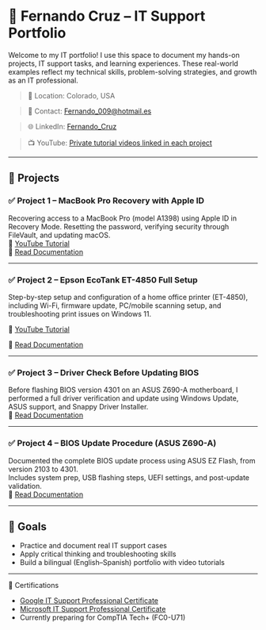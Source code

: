 # 🧰 Fernando Cruz – IT Support Portfolio

Welcome to my IT portfolio! I use this space to document my hands-on projects, IT support tasks, and learning experiences. These real-world examples reflect my technical skills, problem-solving strategies, and growth as an IT professional.

> 📍 Location: Colorado, USA

> 📧 Contact: Fernando_009@hotmail.es

> 🌐 LinkedIn: [Fernando_Cruz](https://www.linkedin.com/in/fernandocruz1994/)

> 📺 YouTube: [Private tutorial videos linked in each project](https://www.youtube.com/channel/UCkRUaw985lWdF6eW-tpoacQ)  

---

## 📂 Projects

### ✅ Project 1 – MacBook Pro Recovery with Apple ID
Recovering access to a MacBook Pro (model A1398) using Apple ID in Recovery Mode. Resetting the password, verifying security through FileVault, and updating macOS.  
🎥 [YouTube Tutorial](https://youtu.be/L26KKpZlqZk)  
📄 [Read Documentation](MacBook%20Pro%20Recovery%20Password.pdf)

---

### ✅ Project 2 – Epson EcoTank ET-4850 Full Setup
Step-by-step setup and configuration of a home office printer (ET-4850), 
including Wi-Fi, firmware update, PC/mobile scanning setup, and troubleshooting print issues on Windows 11.  

🎥 [YouTube Tutorial](https://youtu.be/RdSUc0KxS54)

📄 [Read Documentation](Epson%20ET-4850%20Setup.pdf)

---

### ✅ Project 3 – Driver Check Before Updating BIOS
Before flashing BIOS version 4301 on an ASUS Z690-A motherboard, I performed a full driver verification and update using Windows Update, ASUS support, and Snappy Driver Installer.  
📄 [Read Documentation](Project%20Driver%20Check%20Before%20Updating%20the%20BIOS.pdf)

---

### ✅ Project 4 – BIOS Update Procedure (ASUS Z690-A)
Documented the complete BIOS update process using ASUS EZ Flash, from version 2103 to 4301.  
Includes system prep, USB flashing steps, UEFI settings, and post-update validation.  
📄 [Read Documentation](https://github.com/Fernando-Cruz94/it-support-projects/blob/main/BIOS%20Update%20Procedure%20for%20ASUS%20Z690-A%20with%20Intel%20Core%20i9-12900K.pdf)

---

## 🧠 Goals

- Practice and document real IT support cases
- Apply critical thinking and troubleshooting skills
- Build a bilingual (English–Spanish) portfolio with video tutorials

---

📜 Certifications

- [Google IT Support Professional Certificate](https://coursera.org/share/d5a3faac4616e11fde736800071f4f77)
- [Microsoft IT Support Professional Certificate](https://coursera.org/share/97a8b5f5b9f4902a96867a43c98006eb)
- Currently preparing for CompTIA Tech+ (FC0-U71)
